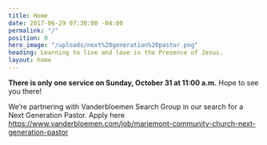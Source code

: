 ```yaml
---
title: Home
date: 2017-06-29 07:30:00 -04:00
permalink: "/"
position: 0
hero_image: "/uploads/next%20generation%20pastor.png"
heading: Learning to live and love in the Presence of Jesus.
layout: home
---
```


**There is only one service on Sunday, October 31 at 11:00 a.m.** Hope to see you there!

We’re partnering with Vanderbloemen Search Group in our search for a Next Generation Pastor. Apply here https://www.vanderbloemen.com/job/mariemont-community-church-next-generation-pastor


